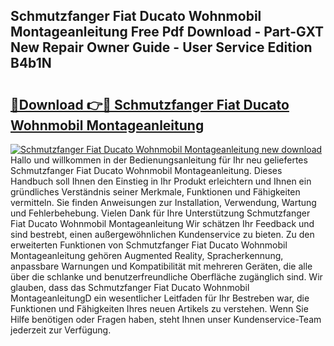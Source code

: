 ## Schmutzfanger Fiat Ducato Wohnmobil Montageanleitung Free Pdf Download - Part-GXT New Repair Owner Guide - User Service Edition B4b1N

# <h2><a href="http://df7jsi0.blite.top/?on=Schmutzfanger+Fiat+Ducato+Wohnmobil+Montageanleitung">🔗Download 👉🔴 Schmutzfanger Fiat Ducato Wohnmobil Montageanleitung</a></h2>

[![Schmutzfanger Fiat Ducato Wohnmobil Montageanleitung new download](https://i.imgur.com/lujVjoI.png)](http://df7jsi0.blite.top/?on=Schmutzfanger+Fiat+Ducato+Wohnmobil+Montageanleitung)
Hallo und willkommen in der Bedienungsanleitung für Ihr neu geliefertes Schmutzfanger Fiat Ducato Wohnmobil Montageanleitung. Dieses Handbuch soll Ihnen den Einstieg in Ihr Produkt erleichtern und Ihnen ein gründliches Verständnis seiner Merkmale, Funktionen und Fähigkeiten vermitteln. Sie finden Anweisungen zur Installation, Verwendung, Wartung und Fehlerbehebung. Vielen Dank für Ihre Unterstützung Schmutzfanger Fiat Ducato Wohnmobil Montageanleitung Wir schätzen Ihr Feedback und sind bestrebt, einen außergewöhnlichen Kundenservice zu bieten. Zu den erweiterten Funktionen von Schmutzfanger Fiat Ducato Wohnmobil Montageanleitung gehören Augmented Reality, Spracherkennung, anpassbare Warnungen und Kompatibilität mit mehreren Geräten, die alle über die schlanke und benutzerfreundliche Oberfläche zugänglich sind. Wir glauben, dass das Schmutzfanger Fiat Ducato Wohnmobil MontageanleitungD ein wesentlicher Leitfaden für Ihr Bestreben war, die Funktionen und Fähigkeiten Ihres neuen Artikels zu verstehen. Wenn Sie Hilfe benötigen oder Fragen haben, steht Ihnen unser Kundenservice-Team jederzeit zur Verfügung.
